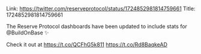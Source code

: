 Link:  https://twitter.com/reserveprotocol/status/1724852981814759661
Title: 1724852981814759661

The Reserve Protocol dashboards have been updated to include stats for @BuildOnBase ✨

Check it out at https://t.co/QCFhG5k811 https://t.co/Rd8BaqkeAD